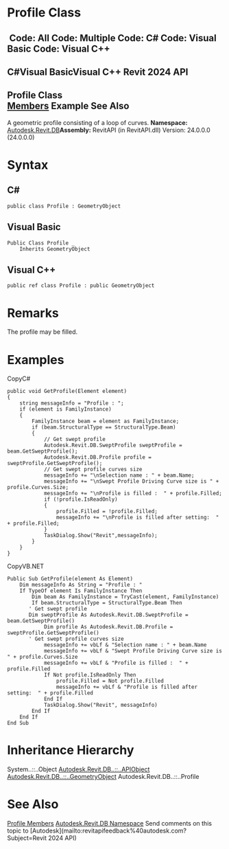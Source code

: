 # Profile Class

﻿
 Code: All Code: Multiple Code: C# Code: Visual Basic Code: Visual C++   
---  
C#Visual BasicVisual C++
Revit 2024 API  
---  
Profile Class  
[Members](79ac8037-6a55-0bb1-fd72-afb7ed44ba18.md "Profile Members") Example See Also  
---  
A geometric profile consisting of a loop of curves.
**Namespace:** [Autodesk.Revit.DB](87546ba7-461b-c646-cbb1-2cb8f5bff8b2.md "Autodesk.Revit.DB Namespace")**Assembly:** RevitAPI (in RevitAPI.dll) Version: 24.0.0.0 (24.0.0.0)
# Syntax
C#  
---  
```text
public class Profile : GeometryObject
```
  
Visual Basic  
---  
```text
Public Class Profile _
	Inherits GeometryObject
```
  
Visual C++  
---  
```text
public ref class Profile : public GeometryObject
```
  
# Remarks
The profile may be filled.
# Examples
CopyC#
```text
public void GetProfile(Element element)
{
    string messageInfo = "Profile : ";
    if (element is FamilyInstance)
    {
        FamilyInstance beam = element as FamilyInstance;
        if (beam.StructuralType == StructuralType.Beam)
        {
            // Get swept profile
            Autodesk.Revit.DB.SweptProfile sweptProfile = beam.GetSweptProfile();
            Autodesk.Revit.DB.Profile profile = sweptProfile.GetSweptProfile();
            // Get swept profile curves size
            messageInfo += "\nSelection name : " + beam.Name;
            messageInfo += "\nSwept Profile Driving Curve size is " + profile.Curves.Size;
            messageInfo += "\nProfile is filled :  " + profile.Filled;
            if (!profile.IsReadOnly)
            {
                profile.Filled = !profile.Filled;
                messageInfo += "\nProfile is filled after setting:  " + profile.Filled;
            }
            TaskDialog.Show("Revit",messageInfo);
        }
    }
}
```

CopyVB.NET
```text
Public Sub GetProfile(element As Element)
    Dim messageInfo As String = "Profile : "
    If TypeOf element Is FamilyInstance Then
        Dim beam As FamilyInstance = TryCast(element, FamilyInstance)
        If beam.StructuralType = StructuralType.Beam Then
       ' Get swept profile
       Dim sweptProfile As Autodesk.Revit.DB.SweptProfile = beam.GetSweptProfile()
            Dim profile As Autodesk.Revit.DB.Profile = sweptProfile.GetSweptProfile()
       ' Get swept profile curves size
            messageInfo += vbLf & "Selection name : " + beam.Name
            messageInfo += vbLf & "Swept Profile Driving Curve size is " + profile.Curves.Size
            messageInfo += vbLf & "Profile is filled :  " + profile.Filled
            If Not profile.IsReadOnly Then
                profile.Filled = Not profile.Filled
                messageInfo += vbLf & "Profile is filled after setting:  " + profile.Filled
            End If
            TaskDialog.Show("Revit", messageInfo)
        End If
    End If
End Sub
```

# Inheritance Hierarchy
System..::..Object [Autodesk.Revit.DB..::..APIObject](beb86ef5-39ad-3f0d-0cd9-0c929387a2bb.md "APIObject Class") [Autodesk.Revit.DB..::..GeometryObject](e0f15010-0e19-6216-e2f0-ab7978145daa.md "GeometryObject Class") Autodesk.Revit.DB..::..Profile
# See Also
[Profile Members](79ac8037-6a55-0bb1-fd72-afb7ed44ba18.md "Profile Members")
[Autodesk.Revit.DB Namespace](87546ba7-461b-c646-cbb1-2cb8f5bff8b2.md "Autodesk.Revit.DB Namespace")
Send comments on this topic to [Autodesk](mailto:revitapifeedback%40autodesk.com?Subject=Revit 2024 API)